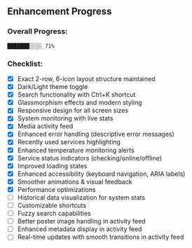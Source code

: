 ## Enhancement Progress

### Overall Progress:  
`███████░░░░ 71%`

### Checklist:
- [x] Exact 2-row, 6-icon layout structure maintained
- [x] Dark/Light theme toggle
- [x] Search functionality with Ctrl+K shortcut
- [x] Glassmorphism effects and modern styling
- [x] Responsive design for all screen sizes
- [x] System monitoring with live stats
- [x] Media activity feed
- [x] Enhanced error handling (descriptive error messages)
- [x] Recently used services highlighting
- [x] Enhanced temperature monitoring alerts
- [x] Service status indicators (checking/online/offline)
- [x] Improved loading states
- [x] Enhanced accessibility (keyboard navigation, ARIA labels)
- [x] Smoother animations & visual feedback
- [x] Performance optimizations
- [ ] Historical data visualization for system stats
- [ ] Customizable shortcuts
- [ ] Fuzzy search capabilities
- [ ] Better poster image handling in activity feed
- [ ] Enhanced metadata display in activity feed
- [ ] Real-time updates with smooth transitions in activity feed